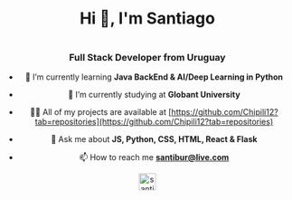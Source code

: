 <div align="center">
<h1 align="center">Hi 👋, I'm Santiago</h1>
 <img align="center" id="img" src="https://media3.giphy.com/media/v1.Y2lkPTc5MGI3NjExOGViMjg2MzcyMGFhOGYzNzBiYTg2YjJkMDE4NDUyYTJhYmNlNGFlOCZjdD1n/bslZVlHus4AVVEQf1S/giphy.gif" alt="">
<h3 align="center">Full Stack Developer from Uruguay</h3>


- 🌱 I’m currently learning **Java BackEnd & AI/Deep Learning in Python**

- 📖 I’m currently studying at **Globant University**

- 👨‍💻 All of my projects are available at [https://github.com/Chipili12?tab=repositories](https://github.com/Chipili12?tab=repositories)

- 💬 Ask me about **JS, Python, CSS, HTML, React & Flask**

- 📫 How to reach me **santibur@live.com**

<p align="center">
<a href="https://linkedin.com/in/santiago-burguenoo/" target="blank"><img align="center" src="https://cdn.jsdelivr.net/npm/simple-icons@3.0.1/icons/linkedin.svg" alt="santiago-burguenoo/" height="30" width="30" /></a>
</p>
</div>
